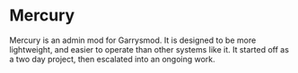 Mercury
=======

Mercury is an admin mod for Garrysmod. It is designed to be more lightweight, and easier to operate than other systems like it. It started off as a two day project, then escalated into an ongoing work.
